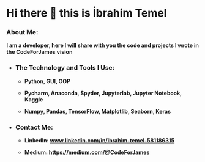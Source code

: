 # Hi there 👋 this is İbrahim Temel
### About Me:

**I am a developer, here I will share with you the code and projects I wrote in the CodeForJames vision**

- ### The Technology and Tools I Use:

   - **Python, GUI, OOP**

   - **Pycharm, Anaconda, Spyder, Jupyterlab, Jupyter Notebook, Kaggle**

   - **Numpy, Pandas, TensorFlow, Matplotlib, Seaborn, Keras**

- ### Contact Me:

  - **LinkedIn: www.linkedin.com/in/ibrahim-temel-581186315**

  - **Medium: https://medium.com/@CodeForJames**
 











<!--
**CodeForJames/CodeForJames** is a ✨ _special_ ✨ repository because its `README.md` (this file) appears on your GitHub profile.

Here are some ideas to get you started:

- 🔭 I’m currently working on ...
- 🌱 I’m currently learning ...
- 👯 I’m looking to collaborate on ...
- 🤔 I’m looking for help with ...
- 💬 Ask me about ...
- 📫 How to reach me: ...
- 😄 Pronouns: ...
- ⚡ Fun fact: ...
-->
